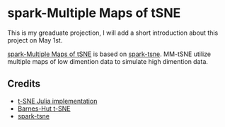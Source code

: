 # spark-Multiple Maps of tSNE

This is my greaduate projection, I will add a short introduction about this project on May 1st.

[spark-Multiple Maps of tSNE](https://github.com/bigheiniu/spark-MM-tsne) is based on [spark-tsne](https://github.com/saurfang/spark-tsne/). MM-tSNE utilize multiple maps of low dimention data to simulate high dimention data. 
## Credits

- [t-SNE Julia implementation](https://github.com/lejon/TSne.jl)
- [Barnes-Hut t-SNE](https://github.com/lvdmaaten/bhtsne/)
- [spark-tsne](https://github.com/saurfang/spark-tsne/)